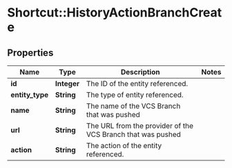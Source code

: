 # Shortcut::HistoryActionBranchCreate

## Properties
Name | Type | Description | Notes
------------ | ------------- | ------------- | -------------
**id** | **Integer** | The ID of the entity referenced. | 
**entity_type** | **String** | The type of entity referenced. | 
**name** | **String** | The name of the VCS Branch that was pushed | 
**url** | **String** | The URL from the provider of the VCS Branch that was pushed | 
**action** | **String** | The action of the entity referenced. | 

